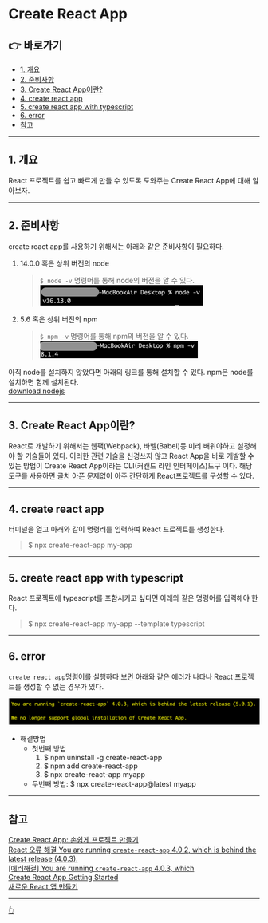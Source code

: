 # Create React App

## 👉 바로가기

- [1. 개요](#1-개요)
- [2. 준비사항](#2-준비사항)
- [3. Create React App이란?](#3-create-react-app이란)
- [4. create react app](#4-create-react-app)
- [5. create react app with typescript](#5-create-react-app-with-typescript)
- [6. error](#6-error)
- [참고](#참고)

---

## 1. 개요

React 프로젝트를 쉽고 빠르게 만들 수 있도록 도와주는 Create React App에 대해 알아보자.

---

## 2. 준비사항

create react app를 사용하기 위해서는 아래와 같은 준비사항이 필요하다.

1. 14.0.0 혹은 상위 버전의 node

   > `$ node -v` 명령어를 통해 node의 버전을 알 수 있다.  
   > ![node -v](../image/React/CreateReactApp/setup1.png)

2. 5.6 혹은 상위 버전의 npm
   > `$ npm -v` 명령어를 통해 npm의 버전을 알 수 있다.  
   > ![npm -v](../image/React/CreateReactApp/setup2.png)

아직 node를 설치하지 않았다면 아래의 링크를 통해 설치할 수 있다. npm은 node를 설치하면 함께 설치된다.  
[download nodejs](https://nodejs.org/ko/)

---

## 3. Create React App이란?

React로 개발하기 위해서는 웹팩(Webpack), 바벨(Babel)등 미리 배워야하고 설정해야 할 기술들이 있다. 이러한 관련 기술을 신경쓰지 않고 React App을 바로 개발할 수 있는 방법이 Create React App이라는 CLI(커캔드 라인 인터페이스)도구 이다. 해당 도구를 사용하면 골치 아픈 문제없이 아주 간단하게 React프로젝트를 구성할 수 있다.

---

## 4. create react app

터미널을 열고 아래와 같이 명령러를 입력하여 React 프로젝트를 생성한다.

> $ npx create-react-app my-app

---

## 5. create react app with typescript

React 프로젝트에 typescript를 포함시키고 싶다면 아래와 같은 명령어를 입력해야 한다.

> $ npx create-react-app my-app --template typescript

---

## 6. error

`create react app`명령어를 실행하다 보면 아래와 같은 에러가 나타나 React 프로젝트를 생성할 수 없는 경우가 있다.

![create react app error](../image/React/CreateReactApp/createreactapperror.png)

- 해결방법
  - 첫번째 방법
    1.  $ npm uninstall -g create-react-app
    2.  $ npm add create-react-app
    3.  $ npx create-react-app myapp
  - 두번째 방법: $ npx create-react-app@latest myapp

---

## 참고

[Create React App: 손쉽게 프로젝트 만들기](https://www.daleseo.com/create-react-app/)  
[React 오류 해결 You are running `create-react-app` 4.0.2, which is behind the latest release (4.0.3).](https://velog.io/@milkyway/React-%EC%98%A4%EB%A5%98-%ED%95%B4%EA%B2%B0-You-are-running-create-react-app-4.0.2-which-is-behind-the-latest-release-4.0.3)  
[[에러해결] You are running `create-react-app` 4.0.3, which](https://sezzled.tistory.com/108)  
[Create React App Getting Started](https://create-react-app.dev/docs/getting-started)  
[새로운 React 앱 만들기](https://ko.reactjs.org/docs/create-a-new-react-app.html)

---

[👆](#create-react-app)
